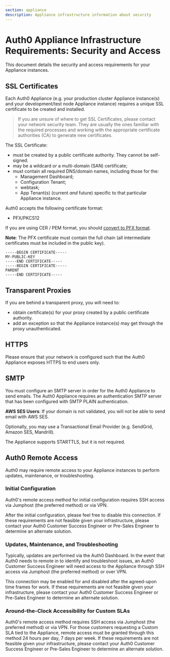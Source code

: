 ```yaml
---
section: appliance
description: Appliance infrastructure information about security
---
```


# Auth0 Appliance Infrastructure Requirements: Security and Access

 This document details the security and access requirements for your Appliance instances.

 ## SSL Certificates

 Each Auth0 Appliance (e.g. your production cluster Appliance instance(s) and your development/test node Appliance instance) requires a unique SSL certificate to be created and installed.

 > If you are unsure of where to get SSL Certificates, please contact your network security team. They are usually the ones familiar with the required processes and working with the appropriate certificate authorities (CA) to generate new certificates.

The SSL Certificate:

* must be created by a public certificate authority. They cannot be self-signed.
* may be a wildcard *or* a multi-domain (SAN) certificate;
* must contain all required DNS/domain names, including those for the:
    * Management Dashboard;
    * Configuration Tenant;
    * webtask;
    * App Tenant(s) (current *and* future) specific to that particular Appliance instance.

Auth0 accepts the following certificate format:

* PFX/PKCS12

If you are using CER / PEM format, you should [convert to PFX format](http://stackoverflow.com/questions/2957742/how-to-convert-pkcs8-formatted-pem-private-key-to-the-traditional-format).

**Note**: The PFX certificate must contain the full chain (all intermediate certificates must be included in the public key).

```text
-----BEGIN CERTIFICATE-----
MY-PUBLIC-KEY
-----END CERTIFICATE-----
-----BEGIN CERTIFICATE-----
PARENT
-----END CERTIFICATE-----
```

## Transparent Proxies

If you are behind a transparent proxy, you will need to:

* obtain certificate(s) for your proxy created by a public certificate authority.
* add an exception so that the Appliance instance(s) may get through the proxy unauthenticated.

## HTTPS

Please ensure that your network is configured such that the Auth0 Appliance exposes HTTPS to end users only.

## SMTP

You must configure an SMTP server in order for the Auth0 Appliance to send emails. The Auth0 Appliance requires an authentication SMTP server that has been configured with SMTP PLAIN authentication.

**AWS SES Users**: If your domain is not validated, you will not be able to send email with AWS SES.

Optionally, you may use a Transactional Email Provider (e.g. SendGrid, Amazon SES, Mandrill).

The Appliance supports STARTTLS, but it is not required.

## Auth0 Remote Access

Auth0 may require remote access to your Appliance instances to perform updates, maintenance, or troubleshooting.

### Initial Configuration

Auth0's remote access method for initial configuration requires SSH access via Jumphost (the preferred method) or via VPN.

After the initial configuration, please feel free to disable this connection. If these requirements are not feasible given your infrastructure, please contact your Auth0 Customer Success Engineer or Pre-Sales Engineer to determine an alternate solution.

### Updates, Maintenance, and Troubleshooting

Typically, updates are performed via the Auth0 Dashboard. In the event that Auth0 needs to remote in to identify and troubleshoot issues, an Auth0 Customer Success Engineer will need access to the Appliance through SSH access via Jumphost (the preferred method) or over VPN.

This connection may be enabled for and disabled after the agreed-upon time frames for work. If these requirements are not feasible given your infrastructure, please contact your Auth0 Customer Success Engineer or Pre-Sales Engineer to determine an alternate solution.

### Around-the-Clock Accessibility for Custom SLAs

Auth0's remote access method requires SSH access via Jumphost (the preferred method) or via VPN. For those customers requesting a Custom SLA tied to the Appliance, remote access must be granted through this method 24 hours per day, 7 days per week. If these requirements are not feasible given your infrastructure, please contact your Auth0 Customer Success Engineer or Pre-Sales Engineer to determine an alternate solution.
